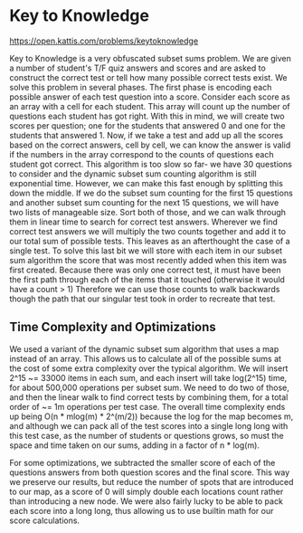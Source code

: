 # Key to Knowledge

https://open.kattis.com/problems/keytoknowledge

Key to Knowledge is a very obfuscated subset sums problem. We are given a number of student's T/F quiz answers and scores and are asked to construct the correct test or tell how many possible correct tests exist. We solve this problem in several phases. The first phase is encoding each possible answer of each test question into a score. Consider each score as an array with a cell for each student. This array will count up the number of questions each student has got right. With this in mind, we will create two scores per question; one for the students that answered 0 and one for the students that answered 1. Now, if we take a test and add up all the scores based on the correct answers, cell by cell, we can know the answer is valid if the numbers in the array correspond to the counts of questions each student got correct. This algorithm is too slow so far- we have 30 questions to consider and the dynamic subset sum counting algorithm is still exponential time. However, we can make this fast enough by splitting this down the middle. If we do the subset sum counting for the first 15 questions and another subset sum counting for the next 15 questions, we will have two lists of manageable size. Sort both of those, and we can walk through them in linear time to search for correct test answers. Wherever we find correct test answers we will multiply the two counts together and add it to our total sum of possible tests. This leaves as an afterthought the case of a single test. To solve this last bit we will store with each item in our subset sum algorithm the score that was most recently added when this item was first created. Because there was only one correct test, it must have been the first path through each of the items that it touched (otherwise it would have a count > 1) Therefore we can use those counts to walk backwards though the path that our singular test took in order to recreate that test.

## Time Complexity and Optimizations
We used a variant of the dynamic subset sum algorithm that uses a map instead of an array. This allows us to calculate all of the possible sums at the cost of some extra complexity over the typical algorithm. We will insert 2^15 ~= 33000 items in each sum, and each insert will take log(2^15) time, for about 500,000 operations per subset sum. We need to do two of those, and then the linear walk to find correct tests by combining them, for a total order of ~= 1m operations per test case. The overall time complexity ends up being O(n \* mlog(m) \* 2^(m/2)) because the log for the map becomes m, and although we can pack all of the test scores into a single long long with this test case, as the number of students or questions grows, so must the space and time taken on our sums, adding in a factor of n \* log(m).

For some optimizations, we subtracted the smaller score of each of the questions answers from both question scores and the final score. This way we preserve our results, but reduce the number of spots that are introduced to our map, as a score of 0 will simply double each locations count rather than introducing a new node. We were also fairly lucky to be able to pack each score into a long long, thus allowing us to use builtin math for our score calculations. 
